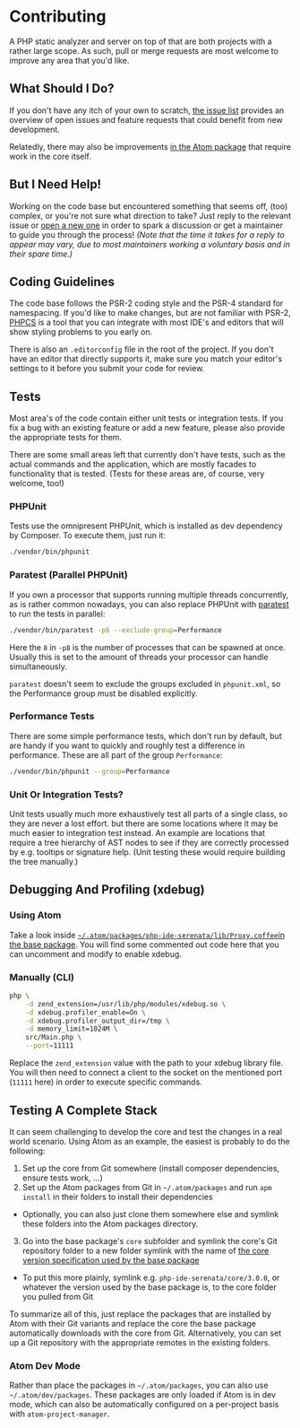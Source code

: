 # Contributing
A PHP static analyzer and server on top of that are both projects with a rather large scope. As such, pull or merge requests are most welcome to improve any area that you'd like.

## What Should I Do?
If you don't have any itch of your own to scratch, [the issue list](https://gitlab.com/Serenata/Serenata/issues) provides an overview of open issues and feature requests that could benefit from new development.

Relatedly, there may also be improvements [in the Atom package](https://github.com/Gert-dev/php-ide-serenata) that require work in the core itself.

## But I Need Help!
Working on the code base but encountered something that seems off, (too) complex, or you're not sure what direction to take? Just reply to the relevant issue or [open a new one](https://gitlab.com/Serenata/Serenata/issues/new) in order to spark a discussion or get a maintainer to guide you through the process! _(Note that the time it takes for a reply to appear may vary, due to most maintainers working a voluntary basis and in their spare time.)_

## Coding Guidelines
The code base follows the PSR-2 coding style and the PSR-4 standard for namespacing. If you'd like to make changes, but are not familiar with PSR-2, [PHPCS](https://github.com/squizlabs/PHP_CodeSniffer) is a tool that you can integrate with most IDE's and editors that will show styling problems to you early on.

There is also an `.editorconfig` file in the root of the project. If you don't have an editor that directly supports it, make sure you match your editor's settings to it before you submit your code for review.

## Tests
Most area's of the code contain either unit tests or integration tests. If you fix a bug with an existing feature or add a new feature, please also provide the appropriate tests for them.

There are some small areas left that currently don't have tests, such as the actual commands and the application, which are mostly facades to functionality that is tested. (Tests for these areas are, of course, very welcome, too!)

### PHPUnit
Tests use the omnipresent PHPUnit, which is installed as dev dependency by Composer. To execute them, just run it:

```sh
./vendor/bin/phpunit
```

### Paratest (Parallel PHPUnit)
If you own a processor that supports running multiple threads concurrently, as is rather common nowadays, you can also replace PHPUnit with [paratest](https://github.com/brianium/paratest) to run the tests in parallel:

```sh
./vendor/bin/paratest -p8 --exclude-group=Performance
```

Here the `8` in `-p8` is the number of processes that can be spawned at once. Usually this is set to the amount of threads your processor can handle simultaneously.

`paratest` doesn't seem to exclude the groups excluded in `phpunit.xml`, so the Performance group must be disabled explicitly.

### Performance Tests
There are some simple performance tests, which don't run by default, but are handy if you want to quickly and roughly test a difference in performance. These are all part of the group `Performance`:

```sh
./vendor/bin/phpunit --group=Performance
```

### Unit Or Integration Tests?
Unit tests usually much more exhaustively test all parts of a single class, so they are never a lost effort. but there are some locations where it may be much easier to integration test instead. An example are locations that require a tree hierarchy of AST nodes to see if they are correctly processed by e.g. tooltips or signature help. (Unit testing these would require building the tree manually.)

## Debugging And Profiling (xdebug)
### Using Atom
Take a look inside [`~/.atom/packages/php-ide-serenata/lib/Proxy.coffee`in the base package](https://github.com/Gert-dev/php-ide-serenata/blob/c28338769b91d05155fe52ba7fbc2a137e8ae15c/lib/Proxy.coffee#L108). You will find some commented out code here that you can uncomment and modify to enable xdebug.

### Manually (CLI)
```sh
php \
    -d zend_extension=/usr/lib/php/modules/xdebug.so \
    -d xdebug.profiler_enable=On \
    -d xdebug.profiler_output_dir=/tmp \
    -d memory_limit=1024M \
    src/Main.php \
    --port=11111
```

Replace the `zend_extension` value with the path to your xdebug library file. You will then need to connect a client to the socket on the mentioned port (`11111` here) in order to execute specific commands.

## Testing A Complete Stack
It can seem challenging to develop the core and test the changes in a real world scenario. Using Atom as an example, the easiest is probably to do the following:

1. Set up the core from Git somewhere (install composer dependencies, ensure tests work, ...)
2. Set up the Atom packages from Git in `~/.atom/packages` and run `apm install` in their folders to install their dependencies
  * Optionally, you can also just clone them somewhere else and symlink these folders into the Atom packages directory.
3. Go into the base package's `core` subfolder and symlink the core's Git repository folder to a new folder symlink with the name of [the core version specification used by the base package](https://github.com/Gert-dev/php-ide-serenata/blob/c346e67c2d29b803df693a870dab64698d5b2755/lib/Main.coffee#L286)
  * To put this more plainly, symlink e.g. `php-ide-serenata/core/3.0.0`, or whatever the version used by the base package is, to the core folder you pulled from Git

To summarize all of this, just replace the packages that are installed by Atom with their Git variants and replace the core the base package automatically downloads with the core from Git. Alternatively, you can set up a Git repository with the appropriate remotes in the existing folders.

### Atom Dev Mode
Rather than place the packages in `~/.atom/packages`, you can also use `~/.atom/dev/packages`. These packages are only loaded if Atom is in dev mode, which can also be automatically configured on a per-project basis with `atom-project-manager`.
